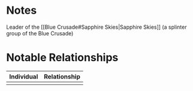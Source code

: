# Notes
Leader of the [[Blue Crusade#Sapphire Skies|Sapphire Skies]] (a splinter group of the Blue Crusade)

# Notable Relationships
| Individual | Relationship |
| ---------- | ------------ |
|            |              |